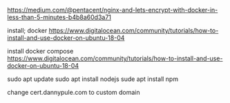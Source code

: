 https://medium.com/@pentacent/nginx-and-lets-encrypt-with-docker-in-less-than-5-minutes-b4b8a60d3a71

install; docker
https://www.digitalocean.com/community/tutorials/how-to-install-and-use-docker-on-ubuntu-18-04

install docker compose
https://www.digitalocean.com/community/tutorials/how-to-install-and-use-docker-on-ubuntu-18-04

sudo apt update
sudo apt install nodejs
sude apt install npm

change cert.dannypule.com to custom domain
